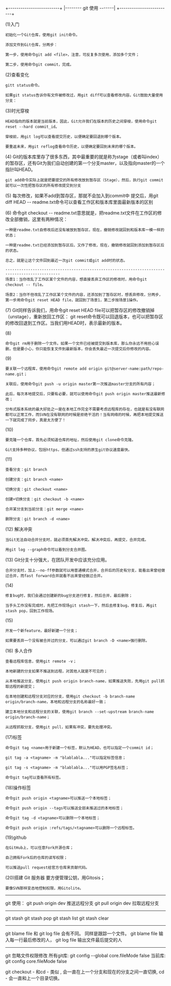 
+-------------------------+
|-------- git 使用 -------|
+-------------------------+


(1)入门

    初始化一个Git仓库，使用git init命令。

    添加文件到Git仓库，分两步：

    第一步，使用命令git add <file>，注意，可反复多次使用，添加多个文件；

    第二步，使用命令git commit，完成。

(2)查看变化

    gitt status命令。

    如果git status告诉你有文件被修改过，用git diff可以查看修改内容。Git鼓励大量使用分支：

(3)时光穿梭

    HEAD指向的版本就是当前版本，因此，Git允许我们在版本的历史之间穿梭，使用命令git reset --hard commit_id。

    穿梭前，用git log可以查看提交历史，以便确定要回退到哪个版本。

    要重返未来，用git reflog查看命令历史，以便确定要回到未来的哪个版本。

(4)
    Git的版本库里存了很多东西，其中最重要的就是称为stage（或者叫index）的暂存区，还有Git为我们自动创建的第一个分支master，以及指向master的一个指针叫HEAD。

    git add命令实际上就是把要提交的所有修改放到暂存区（Stage），然后，执行git commit就可以一次性把暂存区的所有修改提交到分支

(5)
    每次修改，如果不add到暂存区，那就不会加入到commit中
    提交后，用git diff HEAD -- readme.txt命令可以查看工作区和版本库里面最新版本的区别

(6)
    命令git checkout -- readme.txt意思就是，把readme.txt文件在工作区的修改全部撤销，这里有两种情况：

    一种是readme.txt自修改后还没有被放到暂存区，现在，撤销修改就回到和版本库一模一样的状态；

    一种是readme.txt已经添加到暂存区后，又作了修改，现在，撤销修改就回到添加到暂存区后的状态。

    总之，就是让这个文件回到最近一次git commit或git add时的状态。

    ----------------------------------------------------------------------------------------------
    场景1：当你改乱了工作区某个文件的内容，想直接丢弃工作区的修改时，用命令git checkout -- file。

    场景2：当你不但改乱了工作区某个文件的内容，还添加到了暂存区时，想丢弃修改，分两步，第一步用命令git reset HEAD file，就回到了场景1，第二步按场景1操作。

(7)
    Git同样告诉我们，用命令git reset HEAD file可以把暂存区的修改撤销掉（unstage），重新放回工作区：
    git reset命令既可以回退版本，也可以把暂存区的修改回退到工作区。当我们用HEAD时，表示最新的版本。

(8)

    命令git rm用于删除一个文件。如果一个文件已经被提交到版本库，那么你永远不用担心误删，但是要小心，你只能恢复文件到最新版本，你会丢失最近一次提交后你修改的内容。

(9)

    要关联一个远程库，使用命令git remote add origin git@server-name:path/repo-name.git；

    关联后，使用命令git push -u origin master第一次推送master分支的所有内容；

    此后，每次本地提交后，只要有必要，就可以使用命令git push origin master推送最新修改；

    分布式版本系统的最大好处之一是在本地工作完全不需要考虑远程库的存在，也就是有没有联网都可以正常工作，而SVN在没有联网的时候是拒绝干活的！当有网络的时候，再把本地提交推送一下就完成了同步，真是太方便了！

(10)

    要克隆一个仓库，首先必须知道仓库的地址，然后使用git clone命令克隆。

    Git支持多种协议，包括https，但通过ssh支持的原生git协议速度最快。

(11)

    查看分支：git branch

    创建分支：git branch <name>

    切换分支：git checkout <name>

    创建+切换分支：git checkout -b <name>

    合并某分支到当前分支：git merge <name>

    删除分支：git branch -d <name>

(12) 解决冲突

    当Git无法自动合并分支时，就必须首先解决冲突。解决冲突后，再提交，合并完成。

    用git log --graph命令可以看到分支合并图。

(13)
    Git分支十分强大，在团队开发中应该充分应用。

    合并分支时，加上--no-ff参数就可以用普通模式合并，合并后的历史有分支，能看出来曾经做过合并，而fast forward合并就看不出来曾经做过合并。
(14)

    修复bug时，我们会通过创建新的bug分支进行修复，然后合并，最后删除；

    当手头工作没有完成时，先把工作现场git stash一下，然后去修复bug，修复后，再git stash pop，回到工作现场。

(15)

    开发一个新feature，最好新建一个分支；

    如果要丢弃一个没有被合并过的分支，可以通过git branch -D <name>强行删除。

(16) 多人合作

    查看远程库信息，使用git remote -v；

    本地新建的分支如果不推送到远程，对其他人就是不可见的；

    从本地推送分支，使用git push origin branch-name，如果推送失败，先用git pull抓取远程的新提交；

    在本地创建和远程分支对应的分支，使用git checkout -b branch-name origin/branch-name，本地和远程分支的名称最好一致；

    建立本地分支和远程分支的关联，使用git branch --set-upstream branch-name origin/branch-name；

    从远程抓取分支，使用git pull，如果有冲突，要先处理冲突。

(17)标签

    命令git tag <name>用于新建一个标签，默认为HEAD，也可以指定一个commit id；

    git tag -a <tagname> -m "blablabla..."可以指定标签信息；

    git tag -s <tagname> -m "blablabla..."可以用PGP签名标签；

    命令git tag可以查看所有标签。

(18)操作标签

    命令git push origin <tagname>可以推送一个本地标签；

    命令git push origin --tags可以推送全部未推送过的本地标签；

    命令git tag -d <tagname>可以删除一个本地标签；

    命令git push origin :refs/tags/<tagname>可以删除一个远程标签。

(19)github


    在GitHub上，可以任意Fork开源仓库；

    自己拥有Fork后的仓库的读写权限；

    可以推送pull request给官方仓库来贡献代码。

(20)搭建 Git 服务器
    要方便管理公钥，用Gitosis；

    要像SVN那样变态地控制权限，用Gitolite。

















--------------------------------------------------------------------------------------------------
git 使用：
git push origin dev 推送远程分支
git pull origin dev 拉取远程分支

--------------------------------------------------------------------------------------------------
git stash 
git stash pop
git stash list
git stash  clear



--------------------------------------------------------------------------------------------------
git blame file 和 git log file 会有不同。 同样是跟踪一个文件。
	git blame file 输入每一行最后修改的人，
	git log file 输出文件最后提交的人

--------------------------------------------------------------------------------------------------
git 忽略文件权限修改
	所有git库:   git config --global core.fileMode false
	当前库:  git config core.fileMode false

git checkout - 和cd - 类似 , 会一直在上一个分支和现在的分支之间一直切换, cd - 会一直和上一个目录切换。

